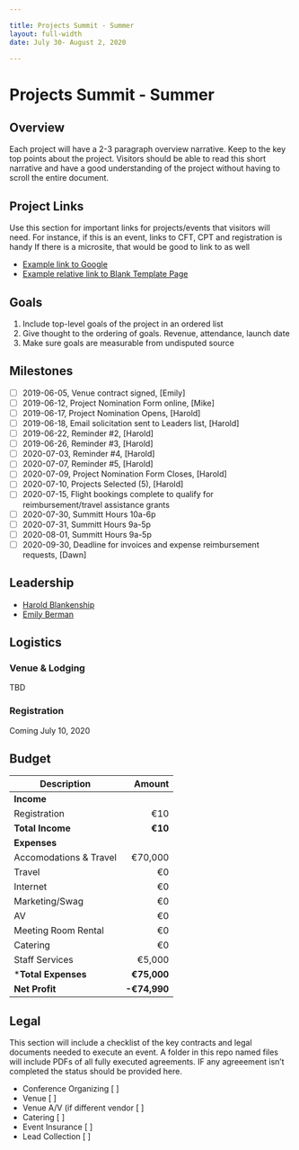 ```yaml
---

title: Projects Summit - Summer
layout: full-width
date: July 30- August 2, 2020

---
```


# Projects Summit - Summer

## Overview

Each project will have a 2-3 paragraph overview narrative. Keep to the key top points about the project. Visitors should be able to read this short narrative and have a good understanding of the project without having to scroll the entire document.

## Project Links

Use this section for important links for projects/events that visitors will need. For instance, if this is an event, links to CFT, CPT and registration is handy If there is a microsite, that would be good to link to as well 
* [Example link to Google](https://google.com)
* [Example relative link to Blank Template Page](/www--staff/Projects/202001-template)

## Goals

1. Include top-level goals of the project in an ordered list
2. Give thought to the ordering of goals. Revenue, attendance, launch date
3. Make sure goals are measurable from undisputed source

## Milestones

- [ ] 2019-06-05, Venue contract signed, [Emily]
- [ ] 2019-06-12, Project Nomination Form online, [Mike]
- [ ] 2019-06-17, Project Nomination Opens, [Harold]
- [ ] 2019-06-18, Email solicitation sent to Leaders list, [Harold]
- [ ] 2019-06-22, Reminder #2, [Harold]
- [ ] 2019-06-26, Reminder #3, [Harold]
- [ ] 2020-07-03, Reminder #4, [Harold]
- [ ] 2020-07-07, Reminder #5, [Harold]
- [ ] 2020-07-09, Project Nomination Form Closes, [Harold]
- [ ] 2020-07-10, Projects Selected (5), [Harold]
- [ ] 2020-07-15, Flight bookings complete to qualify for reimbursement/travel assistance grants
- [ ] 2020-07-30, Summitt Hours 10a-6p
- [ ] 2020-07-31, Summitt Hours 9a-5p
- [ ] 2020-08-01, Summitt Hours 9a-5p
- [ ] 2020-09-30, Deadline for invoices and expense reimbursement requests, [Dawn]

## Leadership

* [Harold Blankenship](mailto:harold.blankenship@owasp.com?subject=Project%20Summit%20Summer)
* [Emily Berman](mailto:emily.berman@owasp.com?subject=Project%20Summit%20Summer)

## Logistics

### Venue & Lodging
TBD

### Registration 

Coming July 10, 2020

## Budget 

Description            | Amount
--------------         | ------------:
**Income**             | 
Registration           | &euro;10 
**Total Income**       | **&euro;10**
**Expenses**           | 
Accomodations & Travel      | &euro;70,000 
Travel                 | &euro;0 
Internet               | &euro;0 
Marketing/Swag         | &euro;0
AV                     | &euro;0 
Meeting Room Rental    | &euro;0
Catering               | &euro;0
Staff Services         | &euro;5,000 
***Total Expenses**    | **&euro;75,000**
**Net Profit**         | **-&euro;74,990**

## Legal

This section will include a checklist of the key contracts and legal documents needed to execute an event. A folder in this repo named files will include PDFs of all fully executed agreements. IF any agreeement isn’t completed the status should be provided here.

* Conference Organizing [ ]
* Venue [ ]
* Venue A/V (if different vendor [ ]
* Catering [ ]
* Event Insurance [ ]
* Lead Collection [ ]
